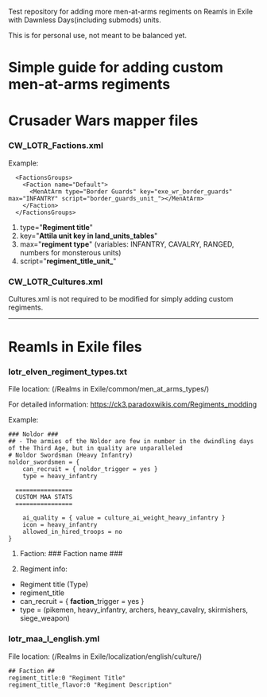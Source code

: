 Test repository for adding more men-at-arms regiments on Reamls in Exile with Dawnless Days(including submods) units.

This is for personal use, not meant to be balanced yet.

Simple guide for adding custom men-at-arms regiments
====================================================
# Crusader Wars mapper files
### CW_LOTR_Factions.xml
Example: 
```
  <FactionsGroups>
    <Faction name="Default">
      <MenAtArm type="Border Guards" key="exe_wr_border_guards" max="INFANTRY" script="border_guards_unit_"></MenAtArm>
    </Faction>
  </FactionsGroups>
```
1. type="**Regiment title**"
2. key="**Attila unit key in land_units_tables**"
3. max="**regiment type**" (variables: INFANTRY, CAVALRY, RANGED, numbers for monsterous units)
4. script="**regiment_title_unit_**"



### CW_LOTR_Cultures.xml
Cultures.xml is not required to be modified for simply adding custom regiments.

***
# Reamls in Exile files
### lotr_elven_regiment_types.txt
File location: (/Realms in Exile/common/men_at_arms_types/)


For detailed information: https://ck3.paradoxwikis.com/Regiments_modding


Example:
```
### Noldor ###
## - The armies of the Noldor are few in number in the dwindling days of the Third Age, but in quality are unparalleled
# Noldor Swordsman (Heavy Infantry)
noldor_swordsmen = {
	can_recruit = { noldor_trigger = yes }
	type = heavy_infantry

  ================
  CUSTOM MAA STATS
  ================

	ai_quality = { value = culture_ai_weight_heavy_infantry }
	icon = heavy_infantry
	allowed_in_hired_troops = no
}
```
1. Faction: ### Faction name ###


2. Regiment info:
 * Regiment title (Type)
 * regiment_title
 * can_recruit = { **faction**_trigger = yes }
 * type = (pikemen, heavy_infantry, archers, heavy_cavalry, skirmishers, siege_weapon)

### lotr_maa_l_english.yml
File location: (/Realms in Exile/localization/english/culture/)
```
## Faction ##
regiment_title:0 "Regiment Title"
regiment_title_flavor:0 "Regiment Description"
```
